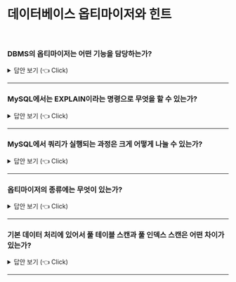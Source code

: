 # 데이터베이스 옵티마이저와 힌트

<br>

### DBMS의 옵티마이저는 어떤 기능을 담당하는가?

<details>
   <summary> 답안 보기 (👈 Click)</summary>
<br />
[참고: Real MySQL] 
  
+ MySQL 서버로 요청된 쿼리는 결과는 동일하지만, 내부적으로 그 결과를 만들어내는 방법은 매우 다양합니다. <br> 
  이런 다양한 방법 중에서 어떤 방법이 최적이고, 최소의 비용이 소모될지 결정해야 합니다. <br> 
  여행할 때도, 인터넷이나 책 등을 참고해서 최소한의 비용이 드는 방법을 알아본 뒤에 여행 경로를 결정합니다. <br> 
  
  MySQL에서도 쿼리를 최적으로 실행하기 위해 각 테이블의 데이터가 어떤 분포로 저장돼 있는지 통계 정보를 참조하며, <br> 
  그러한 기본 데이터를 비교해 최적의 실행 계획을 수립하는 작업이 필요합니다. <br> 
  MySQL 서버를 포함한 대부분의 DBMS에서는 옵티마이저가 이러한 기능을 담당합니다. <br> 
</details>

-----------------------

### MySQL에서는 EXPLAIN이라는 명령으로 무엇을 할 수 있는가?

<details>
   <summary> 답안 보기 (👈 Click)</summary>
<br />
[참고: Real MySQL] 
  
+ 쿼리의 실행 계획을 확인할 수 있는데, EXPLAIN 명령의 결과에는 상당히 많은 정보가 출력됩니다. <br> 
  실행 계획에 표시되는 내용을 제대로 이해하려면 MySQL 서버 옵티마이저가 실행하는 최적화에 대해 어느 정도 지식을 갖추고 있어야 합니다. <br>
</details>

-----------------------

### MySQL에서 쿼리가 실행되는 과정은 크게 어떻게 나눌 수 있는가?

<details>
   <summary> 답안 보기 (👈 Click)</summary>
<br />
[참고: Real MySQL] 
  
+ MySQL 서버에서 쿼리가 실행되는 과정은 크게 세 단계로 나눌 수 있습니다. <br> 
  1. 사용자로부터 요청된 SQL 문장을 잘개 쪼개서 MySQL 서버가 이해할 수 있는 수준으로 분리(파스 트리)합니다. <br> 
  2. SQL의 파싱 정보(파스 트리)를 확인하면서 어떤 테이블부터 읽고 어떤 인덱스를 이용해 테이블을 읽을지 선택합니다. <br>
  3. 두 번째 단계에서 결정된 테이블의 읽기 순서나 선택된 인덱스를 이용해 스토리지 엔진으로부터 데이터를 가져옵니다. <br> 
  
  첫 번째 단계를 SQL 파싱(Parsing)이라고 하며, MySQL 서버의 'SQL 파서'라는 모듈로 처리합니다. <br> 
  SQL 문장이 문법적으로 잘못됐다면, 이 단계에서 걸러집니다. <br> 
  또한, 이 단계에서 'SQL 파스 트리'가 만들어집니다. <br> 
  MySQL 서버는 SQL 문장 그 자체가 아니라 SQL 파스 트리를 이용해 쿼리를 실행합니다. <br> 
  
  두 번째 단계는 첫 번째 단계에서 만들어진 SQL 파스 트리를 참조하면서 다음과 같은 내용을 처리합니다. <br> 
  - 불필요한 조건 제거 및 복잡한 연산을 단순화합니다. <br> 
  - 여러 테이블의 조인이 있는 경우 어떤 순서로 테이블을 읽을지 결정합니다. <br> 
  - 각 테이블에 사용된 조건과 인덱스 통계 정보를 이용해 사용할 인덱스를 결정합니다. <br> 
  - 가져온 레코드들을 임시 테이블에 넣고 다시 한 번 가공해야 하는지 결정합니다. <br> 
  
  물론 이 밖에도 수많은 처리를 하지만 대표적으로 이러한 작업을 들 수 있습니다. <br>
  두 번째 단계는 "최적화 및 실행 계획 수립" 단계이며, MySQL 서버의 "옵티마이저"에서 처리합니다. <br> 
  또한 두 번째 단계가 완료되면 쿼리의 "실행 계획'이 만들어집니다. <br> 
  
  세 번째 단계는 수립된 실행 계획대로 스토리지 엔진에 레코드를 읽어오도록 요청하고, <br> 
  MySQL 엔진에서는 스토리지 엔진으로부터 받은 레코드를 조인하거나 정렬하는 작업을 수행합니다. <br> 
  첫 번째 단계와 두 번째 단계는 거의 MySQL 엔진에서 처리하며, <br>
  세 번째 단계는 MySQL 엔진과 스토리지 엔진이 동시에 참여해서 처리합니다. <br>  
  
</details>

-----------------------

### 옵티마이저의 종류에는 무엇이 있는가?

<details>
   <summary> 답안 보기 (👈 Click)</summary>
<br />
[참고: Real MySQL] 
  
+ 옵티마이저는 데이터베이스 서버에서 두뇌와 같은 역할을 담당합니다. <br> 
  옵티마이저는 현재 대부분의 DBMS가 선택하고 있는 비용 기반 최적화(Cost-based optimizer, CBO) 방법과 <br>
  예전 초기 버전의 오라클 DBMS에서 많이 사용했던 규칙 기반 최적화 방법(Rule-based optimizer, RBO)으로 크게 나눌 수 있습니다. <br> 
  
  규칙 기반 최적화는 기본적으로 대상 테이블의 레코드 건수나 선택도 등을 고려하지 않고, <br> 
  옵티마이저에 내장된 우선순위에 따라 실행 계획을 수립하는 방식을 의미합니다. <br> 
  이 방식에서는 통계 정보(테이블의 레코드 건수나 칼럼값의 분포도)를 조사하지 않고, <br> 
  실행 계획이 수립되기 때문에 같은 쿼리에 대해서는 거의 항상 같은 실행 방법을 만들어 냅니다. <br>
  하지만 사용자의 데이터는 분포도가 매우 다양하기 때문에, 규칙 기반의 최적화는 이미 오래전부터 많은 DBMS에서는 거의 사용되지 않습니다. <br> 
   
  비용 기반 최적화는 쿼리를 처리하기 위한 여러 가지 가능한 방법을 만들고, 각 단위 작업의 비용(부하) 정보와 대상 테이블의 예측된 통계 정보 <br> 
  를 이용해 실행 계획별 비용을 산출합니다. <br>
  이렇게 산출된 실행 방법별로 비용이 최소로 소요되는 처리 방식을 선택해 최종적으로 쿼리를 실행합니다. <br> 
   
  규칙 기반 최적화는 각 테이블이나 인덱스의 통계 정보가 거의 없고, <br>
  상대적으로 느린 CPU 연산 탓에 비용 계산 과정이 부담스럽다는 이유로 사용되던 최적화 방법입니다. <br>
  현재는 대부분의 RDBMS가 비용 기반 옵티마이저를 채택하고 있으며, MySQL 역시 마찬가지입니다. <br> 
</details>

-----------------------

### 기본 데이터 처리에 있어서 풀 테이블 스캔과 풀 인덱스 스캔은 어떤 차이가 있는가?

<details>
   <summary> 답안 보기 (👈 Click)</summary>
<br />
[참고: Real MySQL] 
  
+ 풀 테이블 스캔은 인덱스를 사용하지 않고 테이블의 데이터를 처음부터 끝까지 읽어서 요청된 작업을 처리하는 작업을 의미합니다. <br> 
  MySQL 옵티마이저는 다음과 같은 조건이 일치할 때, 주로 풀 테이블 스캔을 선택합니다. <br> 
  - 테이블의 레코드 건수가 너무 작아서 인덱스를 통해 읽는 것보다 풀 테이블 스캔을 하는 편이 더 빠른 경우(일반적으로 테이블이 페이지 1개로 구성된 경우) <br>
  - WHERE 절이나 ON절에 인덱스를 이용할 수 있는 적절한 조건이 없는 경우 <br> 
  - 인덱스 레인지 스캔을 사용할 수 있는 쿼리라고 하더라도 옵티마이저가 판단한 조건 일치 레코드 건수가 너무 많은 경우(인덱스의 B-Tree를 샘플링해서 조사한 통계 정보 기준) <br> 
   
  일반적으로 테이블의 전체 크기는 인덱스보다 훨씬 크기 때문에 테이블을 처음부터 끝까지 읽는 작업은 상당히 많은 디스크 읽기가 필요합니다. <br> 
  그래서 대부분 DBMS는 풀 테이블 스캔을 실행할 때 한꺼번에 여러 개의 블록이나 페이지를 읽어오는 기능을 내장하고 있습니다. <br> 
  하지만 MySQL에는 풀 테이블 스캔을 실행할 때, 한꺼번에 몇 개씩 페이지를 읽어올지 설정하는 시스템 변수는 없습니다. <br> 
  그래서 많은 사람들이 MySQL이 풀 테이블 스캔을 실행할 때, 디스크로부터 페이지를 하나씩 읽어 오는 것으로 생각합니다. <br> 
   
  이것은 MyISAM 스토리지 엔진에는 맞는 이야기지만, InnoDB에서는 틀린 말입니다. <br> 
  InnoDB 스토리지 엔진은 특정 테이블의 연속된 데이터 페이지가 읽히면 백그라운드 스레드에 의해 리드 어헤드(Read ahead) 작업이 자동으로 시작됩니다. <br> 
  리드 어헤드란 어떤 영역의 데이터가 앞으로 필요해지리라는 것을 예측해서 요청이 오기 전에 미리 디스크에서 읽어, <br> 
  InnoDB의 버퍼 풀에 가져다 두는 것을 의미합니다. <br> 
   
  즉, 풀 테이블 스캔이 실행되면 처음 몇 개의 데이터 페이지는 포그라운드 스레드(Foreground thread, 클라이언트 스레드)가 페이지 읽기를 실행하지만, <br> 
  특정 시점부터는 읽기 작업을 백그라운드 스레드로 넘깁니다. <br> 
  백그라운드 스레드가 읽기를 넘겨받는 시점부터는 한 번에 4개 또는 8개씩의 페이지를 읽으면서 계속 그 수를 증가시킵니다. <br> 
  이 때, 한 번에 최대 64개의 데이터 페이지까지 읽어서 버퍼 풀에 저장해줍니다. <br> 
  포그라운드 스레드는 미리 버퍼 풀에 준비된 데이터를 가져다 사용하기만 하면 되므로 쿼리가 상당히 빨리 처리되는 것입니다. <br> 
   
  MySQL 서버에서는 innodb_read_ahead_threshold 시스템 변수를 이용해 InnoDB 스토리지 엔진이 언제 리드 어헤드를 시작할지 임계값을 설정할 수 있습니다. <br> 
  포그라운드 스레드에 의해 innodb_read_ahead_threshold 시스템 변수에 설정된 개수만큼의 연속된 데이터 페이지가 읽히면, <br> 
  InnoDB 스토리지 엔진은 백그라운드 스레드를 이용해 대량으로 그 다음 페이지들을 읽어서 버퍼 풀로 적재합니다. <br> 
  일반적으로 디폴트 설정으로도 충분하지만, 데이터 웨어하우스용으로 MysQL을 사용한다면 이 옵션을 더 낮은 값으로 설정해서 <br> 
  더 빨리 리드 어헤드가 시작되게 유도하는 것도 좋은 방법입니다. <br> 
   
  리드 어헤드는 풀 테이블 스캔에서만 사용되는 것이 아니라 풀 인덱스 스캔에서도 동일하게 사용됩니다. <br> 
  풀 테이블 스캔이 테이블을 처음부터 끝까지 스캔하는 것을 의미하듯이, 풀 인덱스 스캔은 인덱스를 처음부터 끝까지 스캔하는 것을 의미합니다. <br> 
  예를 들어, 다음과 같은 쿼리를 한 번 생각해봅니다. <br> 
   
  ```
  mysql> SELECT COUNT(*) FROM employees;  
  ``` 
  
  이 쿼리는 아무런 조건 없이 employees 테이블의 레코드 건수를 조회하고 있으므로, 당연히 풀 테이블 스캔을 할 것처럼 보입니다. <br> 
  하지만 실제 실행 계획은 풀 테이블 스캔보다는 풀 인덱스 스캔을 하게 될 가능성이 높습니다. <br> 
  MySQL 서버는 앞의 예제와 같이 단순히 레코드의 건수만 필요로 하는쿼리라면 용량이 작은 인덱스를 선택하는 것이 디스크 읽기 횟수를 <br>
  줄일 수 있기 때문입니다. <br> 
   
  일반적으로 인덱스는 테이블의 2~3개 칼럼만으로 구성되기 때문에, 테이블 자체보다는 용량이 작아서 훨씬 빠른 처리가 가능합니다. <br> 
  하지만 다음과 같이 레코드에만 있는 칼럼이 필요한 쿼리의 경우에는 풀 인덱스 스캔을 활용하지 못하고 풀 테이블 스캔을 합니다. <br> 
   
  ```
  mysql> SELECT * FROM employees;  
  ``` 
  
</details>

-----------------------
